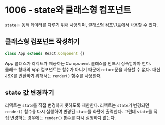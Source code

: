 # 1006 - state와 클래스형 컴포넌트

`state`는 동적 데이터를 다루기 위해 사용되며, 클래스형 컴포넌트에서 사용할 수 있다.

## 클래스형 컴포넌트 작성하기

```js
class App extends React.Component {}
```

App 클래스가 리액트가 제공하는 Component 클래스를 반드시 상속받아야 한다.  
클래스 형태의 App 컴포넌트는 함수가 아니기 때문에 `return`문을 사용할 수 없다. 대신 JSX를 반환하기 위해서는 `render()` 함수를 사용한다.

## state 값 변경하기

리액트는 `state`를 직접 변경하지 못하도록 제한한다. 리액트는 `state`가 변경되면 `render()` 함수를 다시 실행하여 변경된 `state`를 화면에 출력한다. 그런데 `state`를 직접 변경하는 경우에는 `render()` 함수를 다시 실행하지 않는다.
